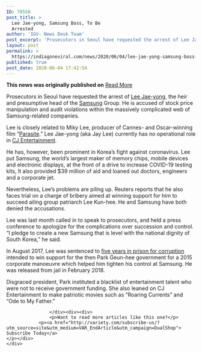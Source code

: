 ```yaml
---
ID: 78558
post_title: >
  Lee Jae-yong, Samsung Boss, To Be
  Arrested
author: 'IGV- News Desk Team'
post_excerpt: 'Prosecutors in Seoul have requested the arrest of Lee Jae-yong, the heir and presumptive head of the Samsung Group. He is accused of stock price manipulation and audit violations within the massively complicated web of Samsung-related companies. Lee is closely related to Miky Lee, producer of Cannes- and Oscar-winning film “Parasite.” Lee Jae-yong (aka Jay&hellip;'
layout: post
permalink: >
  https://indiagoneviral.com/news/2020/06/04/lee-jae-yong-samsung-boss-to-be-arrested/78558/india-gone-viral/
published: true
post_date: 2020-06-04 17:42:54
---
```

<b>This news was originally published on</b> <a href="https://variety.com/2020/biz/asia/lee-jae-yong-parasite-samsung-cj-entertainment-arrest-1234625161/" class="button purchase" rel="nofollow noopener noreferrer" target="_blank">Read More</a> <br/><div>
						<p>Prosecutors in Seoul have requested the arrest of <a data-tag="lee-jae-yong" href="https://variety.com/t/lee-jae-yong/" id="auto-tag_lee-jae-yong">Lee Jae-yong</a>, the heir and presumptive head of the <a data-tag="samsung" href="https://variety.com/t/samsung/" id="auto-tag_samsung">Samsung</a> Group. He is accused of stock price manipulation and audit violations within the massively complicated web of Samsung-related companies.</p>
<p>Lee is closely related to Miky Lee, producer of Cannes- and Oscar-winning film “<a data-tag="parasite" href="https://variety.com/t/parasite/" id="auto-tag_parasite">Parasite</a>.” Lee Jae-yong (aka Jay Lee) currently has no operational role in <a data-tag="cj-entertainment" href="https://variety.com/t/cj-entertainment/" id="auto-tag_cj-entertainment">CJ Entertainment</a>.</p>
<p>He has, however, been prominent in Korea’s fight against coronavirus. Lee put Samsung, the world’s largest maker of memory chips, mobile devices and electronic displays, at the front of a drive to increase COVID-19 testing kits, It also provided $39 million of aid and loaned out doctors, engineers and a corporate jet.</p>
<p>Nevertheless, Lee’s problems are piling up. Reuters reports that he also faces trial on a charge of bribery aimed at winning support for him to succeed ailing group patriarch Lee Kun-hee. He and Samsung have both denied the accusations.</p>
<p>Lee was last month called in to speak to prosecutors, and held a press conference to apologize for the complications over succession and control. “I pledge to create a new Samsung that is level with the national dignity of South Korea,” he said.</p>


<p>In August 2017, Lee was sentenced to <a href="https://variety.com/2017/biz/asia/samsung-boss-lee-jae-yong-jailed-for-five-years-1202538860/">five years in prison for corruption</a> intended to win support for the then Park Geun-hee government for a 2015 corporate manoeuvre which helped him tighten his control at Samsung. He was released from jail in February 2018.</p>
<p>Disgraced president, Park instituted a blacklist of entertainment talent who were not to receive government funding. She also leaned on CJ Entertainment to make patriotic movies such as “Roaring Currents” and “Ode to My Father.”</p>

							

					</div><div><div>
					<p>Want to read more articles like this one?</p>
				<p><a href="http://variety.com/subscribe-us/?utm_source=site&utm_medium=VAR_EndArticle&utm_campaign=DualShop">
	Subscribe Today</a>
	</p></div>
	</div>